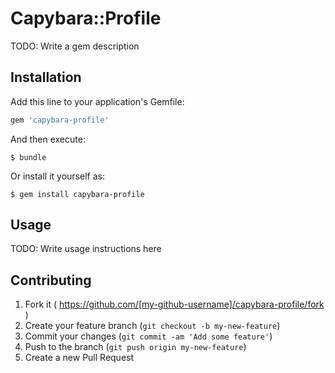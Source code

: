 # Capybara::Profile

TODO: Write a gem description

## Installation

Add this line to your application's Gemfile:

```ruby
gem 'capybara-profile'
```

And then execute:

    $ bundle

Or install it yourself as:

    $ gem install capybara-profile

## Usage

TODO: Write usage instructions here

## Contributing

1. Fork it ( https://github.com/[my-github-username]/capybara-profile/fork )
2. Create your feature branch (`git checkout -b my-new-feature`)
3. Commit your changes (`git commit -am 'Add some feature'`)
4. Push to the branch (`git push origin my-new-feature`)
5. Create a new Pull Request
